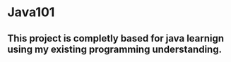 # Java101

## This project is completly based for java learnign using my existing programming understanding.
